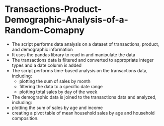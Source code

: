 # Transactions-Product-Demographic-Analysis-of-a-Random-Comapny

* The script performs data analysis on a dataset of transactions, product, and demographic information 
* It uses the pandas library to read in and manipulate the data
* The transactions data is filtered and converted to appropriate integer types and a date column is added
* The script performs time-based analysis on the transactions data, including:
  * plotting the sum of sales by month
  * filtering the data to a specific date range
  * plotting total sales by day of the week
* The demographic data is joined to the transactions data and analyzed, including:
* plotting the sum of sales by age and income
* creating a pivot table of mean household sales by age and household composition.
